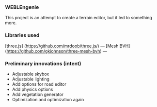 ### WEBLEngenie
This project is an attempt to create a terrain editor, but it led to something more.

### Libraries used

[three.js] (https://github.com/mrdoob/three.js/) &mdash;
[Mesh BVH] (https://github.com/gkjohnson/three-mesh-bvh) &mdash;

### Preliminary innovations (intent)

- Adjustable skybox
- Adjustable lighting
- Add options for road editor
- Add physics options
- Add vegetation generator
- Optimization and optimization again